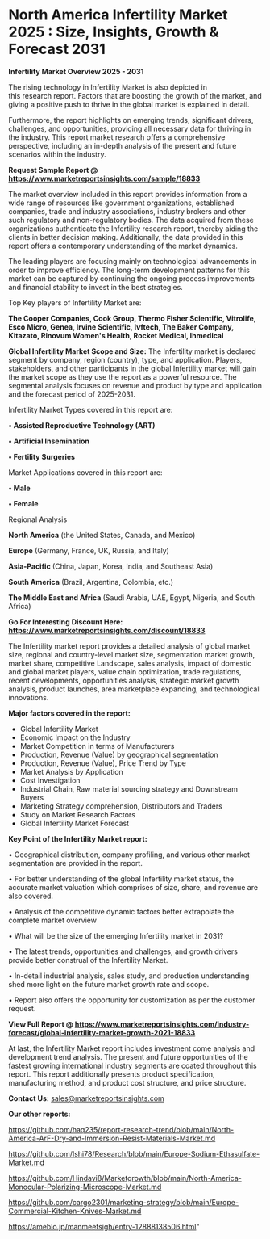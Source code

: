 # North America Infertility Market 2025 : Size, Insights, Growth & Forecast 2031

<Strong> Infertility Market Overview 2025 - 2031</strong>

The rising technology in Infertility Market is also depicted in this research report. Factors that are boosting the growth of the market, and giving a positive push to thrive in the global market is explained in detail.

Furthermore, the report highlights on emerging trends, significant drivers, challenges, and opportunities, providing all necessary data for thriving in the industry. This report market research offers a comprehensive perspective, including an in-depth analysis of the present and future scenarios within the industry.

<strong>Request Sample Report @ <a href=https://www.marketreportsinsights.com/sample/18833>https://www.marketreportsinsights.com/sample/18833</a></strong>

The market overview included in this report provides information from a wide range of resources like government organizations, established companies, trade and industry associations, industry brokers and other such regulatory and non-regulatory bodies. The data acquired from these organizations authenticate the Infertility research report, thereby aiding the clients in better decision making. Additionally, the data provided in this report offers a contemporary understanding of the market dynamics.

The leading players are focusing mainly on technological advancements in order to improve efficiency. The long-term development patterns for this market can be captured by continuing the ongoing process improvements and financial stability to invest in the best strategies.

Top Key players of Infertility Market are:

<strong>The Cooper Companies, Cook Group, Thermo Fisher Scientific, Vitrolife, Esco Micro, Genea, Irvine Scientific, Ivftech, The Baker Company, Kitazato, Rinovum Women's Health, Rocket Medical, Ihmedical</strong>

<strong><b>Global Infertility Market Scope and Size:</b></strong>
The Infertility market is declared segment by company, region (country), type, and application. Players, stakeholders, and other participants in the global Infertility market will gain the market scope as they use the report as a powerful resource. The segmental analysis focuses on revenue and product by type and application and the forecast period of 2025-2031.

Infertility Market Types covered in this report are:

<strong>• Assisted Reproductive Technology (ART)

• Artificial Insemination

• Fertility Surgeries</strong>

Market Applications covered in this report are:

<strong>• Male

• Female</strong> 

Regional Analysis

<strong>North America</strong> (the United States, Canada, and Mexico)

<strong>Europe</strong> (Germany, France, UK, Russia, and Italy)

<strong>Asia-Pacific</strong> (China, Japan, Korea, India, and Southeast Asia)

<strong>South America</strong> (Brazil, Argentina, Colombia, etc.)

<strong>The Middle East and Africa</strong> (Saudi Arabia, UAE, Egypt, Nigeria, and South Africa)

<strong>Go For Interesting Discount Here: <a href=https://www.marketreportsinsights.com/discount/18833>https://www.marketreportsinsights.com/discount/18833</a></strong>

The Infertility market report provides a detailed analysis of global market size, regional and country-level market size, segmentation market growth, market share, competitive Landscape, sales analysis, impact of domestic and global market players, value chain optimization, trade regulations, recent developments, opportunities analysis, strategic market growth analysis, product launches, area marketplace expanding, and technological innovations.

<strong><b>Major factors covered in the report:</b></strong>
<ul>
  <li>Global Infertility Market </li>
  <li>Economic Impact on the Industry</li>
  <li>Market Competition in terms of Manufacturers</li>
  <li>Production, Revenue (Value) by geographical segmentation</li>
  <li>Production, Revenue (Value), Price Trend by Type</li>
  <li>Market Analysis by Application</li>
  <li>Cost Investigation</li>
  <li>Industrial Chain, Raw material sourcing strategy and Downstream Buyers</li>
  <li>Marketing Strategy comprehension, Distributors and Traders</li>
  <li>Study on Market Research Factors</li>
  <li>Global Infertility Market Forecast</li>
</ul>

<strong><b>Key Point of the Infertility Market report:</b></strong>

• Geographical distribution, company profiling, and various other market segmentation are provided in the report.

• For better understanding of the global Infertility market status, the accurate market valuation which comprises of size, share, and revenue are also covered.

• Analysis of the competitive dynamic factors better extrapolate the complete market overview

• What will be the size of the emerging Infertility market in 2031?

• The latest trends, opportunities and challenges, and growth drivers provide better construal of the Infertility Market.

• In-detail industrial analysis, sales study, and production understanding shed more light on the future market growth rate and scope.

• Report also offers the opportunity for customization as per the customer request.

<strong><b>View Full Report @ <a href=https://www.marketreportsinsights.com/industry-forecast/global-infertility-market-growth-2021-18833>https://www.marketreportsinsights.com/industry-forecast/global-infertility-market-growth-2021-18833</a></b></strong>


At last, the Infertility Market report includes investment come analysis and development trend analysis. The present and future opportunities of the fastest growing international industry segments are coated throughout this report. This report additionally presents product specification, manufacturing method, and product cost structure, and price structure.

<strong>Contact Us:</strong>
sales@marketreportsinsights.com

<strong>Our other reports:</strong>

<a href=https://github.com/haq235/report-research-trend/blob/main/North-America-ArF-Dry-and-Immersion-Resist-Materials-Market.md>https://github.com/haq235/report-research-trend/blob/main/North-America-ArF-Dry-and-Immersion-Resist-Materials-Market.md</a>

<a href=https://github.com/Ishi78/Research/blob/main/Europe-Sodium-Ethasulfate-Market.md>https://github.com/Ishi78/Research/blob/main/Europe-Sodium-Ethasulfate-Market.md</a>

<a href=https://github.com/Hindavi8/Marketgrowth/blob/main/North-America-Monocular-Polarizing-Microscope-Market.md>https://github.com/Hindavi8/Marketgrowth/blob/main/North-America-Monocular-Polarizing-Microscope-Market.md</a>

<a href=https://github.com/cargo2301/marketing-strategy/blob/main/Europe-Commercial-Kitchen-Knives-Market.md>https://github.com/cargo2301/marketing-strategy/blob/main/Europe-Commercial-Kitchen-Knives-Market.md</a>

<a href=https://ameblo.jp/manmeetsigh/entry-12888138506.html>https://ameblo.jp/manmeetsigh/entry-12888138506.html</a>"
